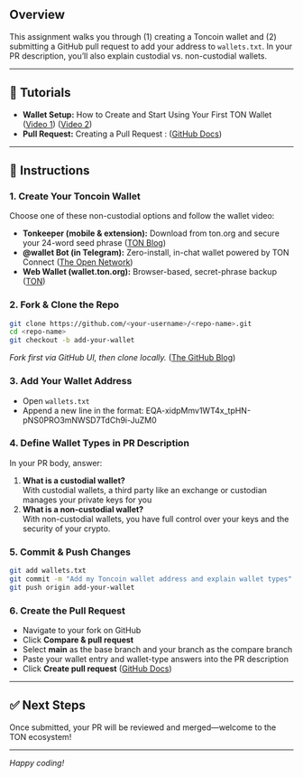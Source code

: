 ## Overview

This assignment walks you through (1) creating a Toncoin wallet and (2) submitting a GitHub pull request to add your address to `wallets.txt`. In your PR description, you’ll also explain custodial vs. non-custodial wallets.

---

## 🎥 Tutorials

- **Wallet Setup:** How to Create and Start Using Your First TON Wallet ([Video 1]( https://www.youtube.com/watch?v=JBQwce0wYIw  )) ([Video 2]( https://x.com/Shyaamal1108/status/1904006702250504445 )) 
- **Pull Request:** Creating a Pull Request : ([GitHub Docs](https://docs.github.com/articles/creating-a-pull-request ))

---

## 📝 Instructions

### 1. Create Your Toncoin Wallet

Choose one of these non-custodial options and follow the wallet video:

- **Tonkeeper (mobile & extension):** Download from ton.org and secure your 24-word seed phrase ([TON Blog](https://blog.ton.org/how-to-create-and-start-using-wallet "How to create and start using your first TON wallet?"))
- **@wallet Bot (in Telegram):** Zero-install, in-chat wallet powered by TON Connect ([The Open Network](https://docs.ton.org/v3/guidelines/ton-connect/wallet "Connect a wallet | The Open Network"))
- **Web Wallet (wallet.ton.org):** Browser-based, secret-phrase backup ([TON](https://ton.org/wallets "Get a wallet - TON"))

### 2. Fork & Clone the Repo

```bash
git clone https://github.com/<your-username>/<repo-name>.git
cd <repo-name>
git checkout -b add-your-wallet

```

_Fork first via GitHub UI, then clone locally._ ([The GitHub Blog](https://github.blog/developer-skills/github/beginners-guide-to-github-creating-a-pull-request/ "Beginner's guide to GitHub: Creating a pull request"))

### 3. Add Your Wallet Address

- Open `wallets.txt`
- Append a new line in the format:
EQA-xidpMmv1WT4x_tpHN-pNS0PRO3mNWSD7TdCh9i-JuZM0


### 4. Define Wallet Types in PR Description

In your PR body, answer:

1.  **What is a custodial wallet?**  
With custodial wallets, a third party like an exchange or custodian manages your private keys for you
2.  **What is a non-custodial wallet?**  
With non-custodial wallets, you have full control over your keys and the security of your crypto. 


### 5. Commit & Push Changes

```bash
git add wallets.txt
git commit -m "Add my Toncoin wallet address and explain wallet types"
git push origin add-your-wallet

```

### 6. Create the Pull Request

- Navigate to your fork on GitHub
- Click **Compare & pull request**
- Select **main** as the base branch and your branch as the compare branch
- Paste your wallet entry and wallet-type answers into the PR description
- Click **Create pull request** ([GitHub Docs](https://docs.github.com/articles/creating-a-pull-request "Creating a pull request - GitHub Docs"))

---

## ✅ Next Steps

Once submitted, your PR will be reviewed and merged—welcome to the TON ecosystem!

---

_Happy coding!_
